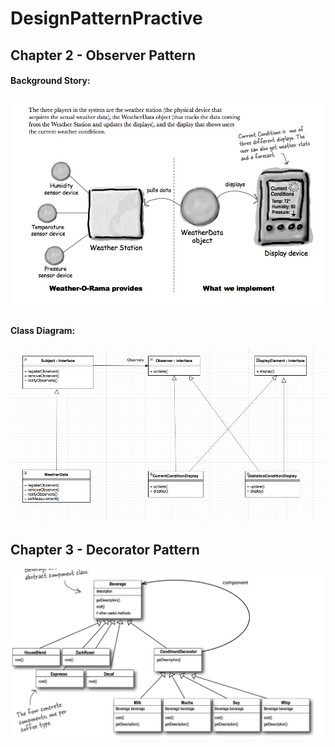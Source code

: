 # DesignPatternPractive
## Chapter 2 - Observer Pattern
#### Background Story:
![](https://github.com/HUAZHEYINy/DesignPatternPractive/blob/master/DesignPatternPractice/src/Chap2ObserverPattern/RelatedImages/background.png)  
#### Class Diagram:  
![](https://github.com/HUAZHEYINy/DesignPatternPractive/blob/master/DesignPatternPractice/src/Chap2ObserverPattern/RelatedImages/classDiagramImg.png)
## Chapter 3 - Decorator Pattern
![](https://github.com/HUAZHEYINy/DesignPatternPractive/blob/master/DesignPatternPractice/src/Chap3DecoratorPattern/RelatedImages/Screen%20Shot%202018-03-12%20at%2010.15.14%20PM.png)

